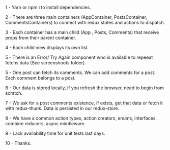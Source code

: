 1 - Yarn or npm i to install dependencies.

2 - There are three main containers (AppContainer, PostsContainer, CommentsContainers) to connect with redux states and actions to dispatch.

3 - Each container has a main child (App , Posts, Comments) that receive props from their parent container.

4 - Each child view displays its own list.

5 - There is an Error/ Try Again component who is available to repeeat fetchs data (See screenshoots folder).

5 - One post can fetch its comments. We can add comments for a post. Each comment belongs to a post.

6 - Our data is stored locally, if you refresh the browser, need to begin from scratch.

7 - We ask for a post comments existence, if exists, get that data or fetch it with redux-thunk. Data is persisted in our redux-store.

8 - We have a common action types, action creators, enums, interfaces, combine reducers, async middleware.

9 - Lack availability time for unit tests last days.

10 - Thanks.
